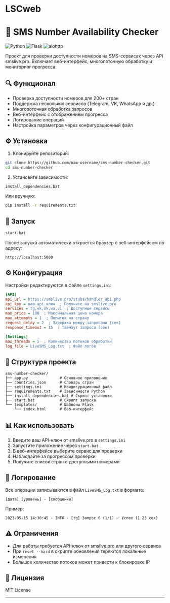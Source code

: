 # LSCweb

# 📱 SMS Number Availability Checker

![Python](https://img.shields.io/badge/Python-3.7+-blue.svg)
![Flask](https://img.shields.io/badge/Flask-2.0+-green.svg)
![aiohttp](https://img.shields.io/badge/aiohttp-3.0+-yellowgreen.svg)

Проект для проверки доступности номеров на SMS-сервисах через API smslive.pro. Включает веб-интерфейс, многопоточную обработку и мониторинг прогресса.

## 🔍 Функционал

- Проверка доступности номеров для 200+ стран
- Поддержка нескольких сервисов (Telegram, VK, WhatsApp и др.)
- Многопоточная обработка запросов
- Веб-интерфейс с отображением прогресса
- Логирование операций
- Настройка параметров через конфигурационный файл

## ⚙️ Установка

1. Клонируйте репозиторий:
```bash
git clone https://github.com/ваш-username/sms-number-checker.git
cd sms-number-checker
```

2. Установите зависимости:
```bash
install_dependencies.bat
```
Или вручную:
```bash
pip install -r requirements.txt
```

## 🚀 Запуск

```bash
start.bat
```

После запуска автоматически откроется браузер с веб-интерфейсом по адресу:
```
http://localhost:5000
```

## ⚙️ Конфигурация

Настройки редактируются в файле `settings.ini`:

```ini
[API]
api_url = https://smslive.pro/stubs/handler_api.php
api_key = ваш_api_ключ  ; Получите на smslive.pro
services = tg,vk,ok,wa,vi  ; Доступные сервисы
max_price = 100  ; Максимальная цена номера
max_attempts = 1  ; Попыток на страну
request_delay = 2  ; Задержка между запросами (сек)
response_timeout = 15  ; Таймаут запроса (сек)

[Settings]
max_threads = 5  ; Количество потоков обработки
log_file = LiveSMS_Log.txt  ; Файл логов
```

## 📂 Структура проекта

```
sms-number-checker/
├── app.py              # Основное приложение
├── countries.json      # Словарь стран
├── settings.ini        # Конфигурационный файл
├── requirements.txt    # Зависимости Python
├── install_dependencies.bat # Скрипт установки
├── start.bat           # Скрипт запуска
└── templates/          # Шаблоны Flask
    └── index.html      # Веб-интерфейс
```

## 📊 Как использовать

1. Введите ваш API-ключ от smslive.pro в `settings.ini`
2. Запустите приложение через `start.bat`
3. В веб-интерфейсе выберите сервис для проверки
4. Наблюдайте за прогрессом проверки
5. Получите список стран с доступными номерами

## 📝 Логирование

Все операции записываются в файл `LiveSMS_Log.txt` в формате:
```
[дата] [уровень] - [сообщение]
```

Пример:
```
2023-05-15 14:30:45 - INFO - [tg] Запрос 0 (1/1) ✅ Успех (1.23 сек)
```

## ⚠️ Ограничения

- Для работы требуется API-ключ от smslive.pro или другого сервиса
- При `reset --hard` в скрипте обновления теряются локальные изменения
- Большое количество потоков может привести к блокировке IP

## 📜 Лицензия

MIT License

---
